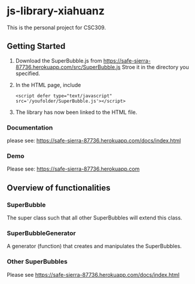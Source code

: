 # js-library-xiahuanz
This is the personal project for CSC309.
## Getting Started

1. Download the SuperBubble.js from https://safe-sierra-87736.herokuapp.com/src/SuperBubble.js Stroe it in the directory you specified.

2. In the HTML page, include 

	```<script defer type="text/javascript" src='/youfolder/SuperBubble.js'></script>```

3. The library has now been linked to the HTML file.
### Documentation
please see: https://safe-sierra-87736.herokuapp.com/docs/index.html
### Demo
Please see: https://safe-sierra-87736.herokuapp.com
## Overview of functionalities
### SuperBubble
The super class such that all other SuperBubbles will extend this class.

### SuperBubbleGenerator
A generator (function) that creates and manipulates the SuperBubbles.

### Other SuperBubbles
Please see https://safe-sierra-87736.herokuapp.com/docs/index.html
